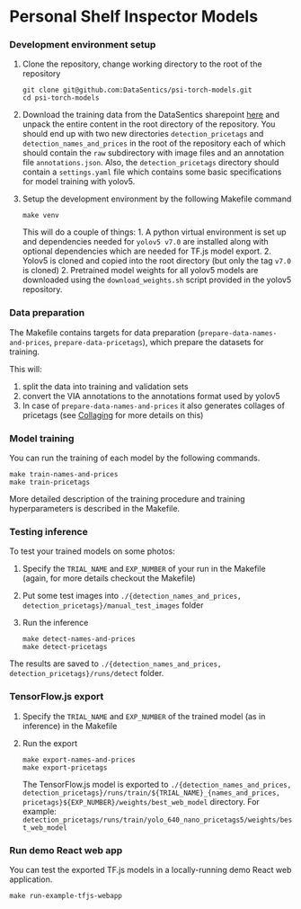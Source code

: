 # Personal Shelf Inspector Models

### Development environment setup
1. Clone the repository, change working directory to the root of the repository

    ```
    git clone git@github.com:DataSentics/psi-torch-models.git
    cd psi-torch-models
    ```

2. Download the training data from the DataSentics sharepoint [here](datasentics.com) and unpack
the entire content in the root directory of the repository. You should end up with two new directories `detection_pricetags` and `detection_names_and_prices` in the root of the repository each of which should contain the `raw` subdirectory with image files and an annotation file `annotations.json`. Also, the `detection_pricetags` directory should contain a `settings.yaml` file which contains some basic specifications for model training with yolov5.


3. Setup the development environment by the following Makefile command

    ```
    make venv
    ```

    This will do a couple of things:
        1. A python virtual environment is set up and dependencies needed for `yolov5 v7.0` are installed
        along with optional dependencies which are needed for TF.js model export.
        2. Yolov5 is cloned and copied into the root directory (but only the tag `v7.0` is cloned)
        2. Pretrained model weights for all yolov5 models are downloaded using the `download_weights.sh` script
        provided in the yolov5 repository.


### Data preparation

The Makefile contains targets for data preparation (`prepare-data-names-and-prices`, `prepare-data-pricetags`), which prepare the datasets for training.

This will:

1. split the data into training and validation sets
2. convert the VIA annotations to the annotations format used by yolov5
3. In case of `prepare-data-names-and-prices` it also generates collages of pricetags (see [Collaging]() for more details on this)

### Model training
You can run the training of each model by the following commands. 

```
make train-names-and-prices
make train-pricetags
```

More detailed description of the training procedure and training hyperparameters is described in the Makefile.

### Testing inference
To test your trained models on some photos:
1. Specify the `TRIAL_NAME` and `EXP_NUMBER` of your run in the Makefile (again, for more details checkout the Makefile)
2. Put some test images into `./{detection_names_and_prices, detection_pricetags}/manual_test_images` folder
3. Run the inference

    ```
    make detect-names-and-prices
    make detect-pricetags
    ```

The results are saved to `./{detection_names_and_prices, detection_pricetags}/runs/detect` folder.

### TensorFlow.js export
1. Specify the `TRIAL_NAME` and `EXP_NUMBER` of the trained model (as in inference) in the Makefile
2. Run the export

    ```
    make export-names-and-prices
    make export-pricetags
    ```

    The TensorFlow.js model is exported to `./{detection_names_and_prices, detection_pricetags}/runs/train/${TRIAL_NAME}_{names_and_prices, pricetags}${EXP_NUMBER}/weights/best_web_model` directory.
    For example: `detection_pricetags/runs/train/yolo_640_nano_pricetags5/weights/best_web_model`

### Run demo React web app
You can test the exported TF.js models in a locally-running demo React web application.

```
make run-example-tfjs-webapp
```


